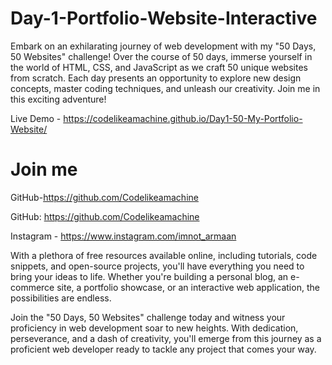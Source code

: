 # Day-1-Portfolio-Website-Interactive

Embark on an exhilarating journey of web development with my "50 Days, 50 Websites" challenge! Over the course of 50 days, immerse yourself in the world of HTML, CSS, and JavaScript as we craft 50 unique websites from scratch. Each day presents an opportunity to explore new design concepts, master coding techniques, and unleash our creativity. Join me in this exciting adventure!

Live Demo - https://codelikeamachine.github.io/Day1-50-My-Portfolio-Website/

# Join me

GitHub-https://github.com/Codelikeamachine

GitHub: https://github.com/Codelikeamachine

Instagram - https://www.instagram.com/imnot_armaan

With a plethora of free resources available online, including tutorials, code snippets, and open-source projects, you'll have everything you need to bring your ideas to life. Whether you're building a personal blog, an e-commerce site, a portfolio showcase, or an interactive web application, the possibilities are endless.

Join the "50 Days, 50 Websites" challenge today and witness your proficiency in web development soar to new heights. With dedication, perseverance, and a dash of creativity, you'll emerge from this journey as a proficient web developer ready to tackle any project that comes your way.
